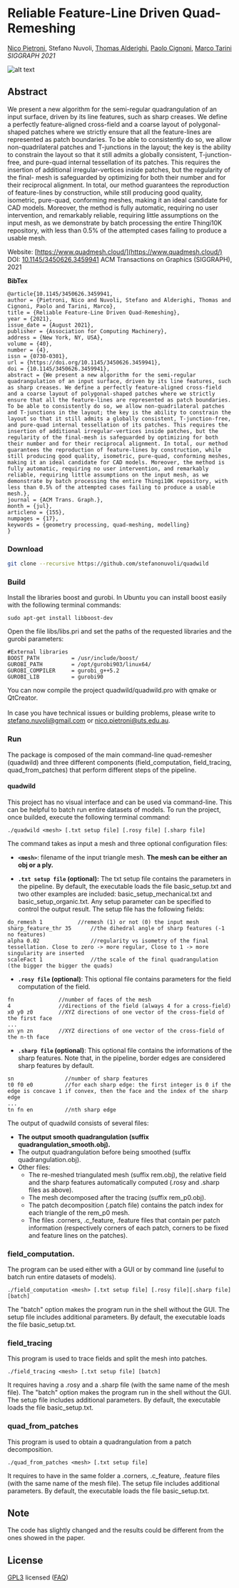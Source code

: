 # Reliable Feature-Line Driven Quad-Remeshing

[Nico Pietroni](www.nicopietroni.com), Stefano Nuvoli, 
[Thomas Alderighi](http://vcg.isti.cnr.it/~alderighi/), [Paolo Cignoni](http://vcg.isti.cnr.it/~cignoni/), [Marco Tarini](https://tarini.di.unimi.it/)<br/>
*SIGGRAPH 2021*<br/>

![alt text](teaser.jpg)

## Abstract
We present a new algorithm for the semi-regular quadrangulation of an input surface, driven by its line features, such as sharp creases. We define a perfectly feature-aligned cross-field and a coarse layout of polygonal-shaped patches where we strictly ensure that all the feature-lines are represented as patch boundaries. To be able to consistently do so, we allow non-quadrilateral patches and T-junctions in the layout; the key is the ability to constrain the layout so that it still admits a globally consistent, T-junction-free, and pure-quad internal tessellation of its patches. This requires the insertion of additional irregular-vertices inside patches, but the regularity of the final- mesh is safeguarded by optimizing for both their number and for their reciprocal alignment. In total, our method guarantees the reproduction of feature-lines by construction, while still producing good quality, isometric, pure-quad, conforming meshes, making it an ideal candidate for CAD models. Moreover, the method is fully automatic, requiring no user intervention, and remarkably reliable, requiring little assumptions on the input mesh, as we demonstrate by batch processing the entire Thingi10K repository, with less than 0.5% of the attempted cases failing to produce a usable mesh.

Website: [https://www.quadmesh.cloud/](https://www.quadmesh.cloud/)<br />
DOI: [10.1145/3450626.3459941](https://doi.org/10.1145/3450626.3459941) ACM Transactions on Graphics (SIGGRAPH), 2021

**BibTex**
```
@article{10.1145/3450626.3459941,
author = {Pietroni, Nico and Nuvoli, Stefano and Alderighi, Thomas and Cignoni, Paolo and Tarini, Marco},
title = {Reliable Feature-Line Driven Quad-Remeshing},
year = {2021},
issue_date = {August 2021},
publisher = {Association for Computing Machinery},
address = {New York, NY, USA},
volume = {40},
number = {4},
issn = {0730-0301},
url = {https://doi.org/10.1145/3450626.3459941},
doi = {10.1145/3450626.3459941},
abstract = {We present a new algorithm for the semi-regular quadrangulation of an input surface, driven by its line features, such as sharp creases. We define a perfectly feature-aligned cross-field and a coarse layout of polygonal-shaped patches where we strictly ensure that all the feature-lines are represented as patch boundaries. To be able to consistently do so, we allow non-quadrilateral patches and T-junctions in the layout; the key is the ability to constrain the layout so that it still admits a globally consistent, T-junction-free, and pure-quad internal tessellation of its patches. This requires the insertion of additional irregular-vertices inside patches, but the regularity of the final-mesh is safeguarded by optimizing for both their number and for their reciprocal alignment. In total, our method guarantees the reproduction of feature-lines by construction, while still producing good quality, isometric, pure-quad, conforming meshes, making it an ideal candidate for CAD models. Moreover, the method is fully automatic, requiring no user intervention, and remarkably reliable, requiring little assumptions on the input mesh, as we demonstrate by batch processing the entire Thingi10K repository, with less than 0.5% of the attempted cases failing to produce a usable mesh.},
journal = {ACM Trans. Graph.},
month = {jul},
articleno = {155},
numpages = {17},
keywords = {geometry processing, quad-meshing, modelling}
}
```

### Download
```bash
git clone --recursive https://github.com/stefanonuvoli/quadwild
```

### Build
Install the libraries boost and gurobi. 
In Ubuntu you can install boost easily with the following terminal commands:
```
sudo apt-get install libboost-dev
```
Open the file libs/libs.pri and set the paths of the requested libraries and the gurobi parameters:
```
#External libraries
BOOST_PATH          = /usr/include/boost/
GUROBI_PATH         = /opt/gurobi903/linux64/
GUROBI_COMPILER     = gurobi_g++5.2
GUROBI_LIB          = gurobi90
```
You can now compile the project quadwild/quadwild.pro with qmake or QtCreator.
<br /><br/>
In case you have technical issues or building problems, please write to [stefano.nuvoli@gmail.com](mailto:stefano.nuvoli@gmail.com) or [nico.pietroni@uts.edu.au](mailto:nico.pietroni@uts.edu.au).

### Run
The package is composed of the main command-line quad-remesher (quadwild) and three different components (field_computation, field_tracing, quad_from_patches) that perform different steps of the pipeline.

#### quadwild
This project has no visual interface and can be used via command-line. This can be helpful to batch run entire datasets of models. To run the project, once builded, execute the following terminal command:
```
./quadwild <mesh> [.txt setup file] [.rosy file] [.sharp file]
```
The command takes as input a mesh and three optional configuration files:

- **`<mesh>`**: filename of the input triangle mesh. **The mesh can be either an obj or a ply.**
   
- **`.txt setup file` (optional):** The txt setup file contains the parameters in the pipeline. By default, the executable loads the file basic_setup.txt and two other examples are included: basic_setup_mechanical.txt and basic_setup_organic.txt. Any setup parameter can be specified to control the output result. The setup file has the following fields:
```
do_remesh 1 		  //remesh (1) or not (0) the input mesh
sharp_feature_thr 35      //the dihedral angle of sharp features (-1 no features)
alpha 0.02                //regularity vs isometry of the final tessellation. Close to zero -> more regular, Close to 1 -> more singularity are inserted
scaleFact 1               //the scale of the final quadrangulation (the bigger the bigger the quads)
```

- **`.rosy file` (optional)**: This optional file contains parameters for the field computation of the field.
```
fn              //number of faces of the mesh
4               //directions of the field (always 4 for a cross-field)
x0 y0 z0        //XYZ directions of one vector of the cross-field of the first face
...
xn yn zn        //XYZ directions of one vector of the cross-field of the n-th face
```

- **`.sharp file` (optional)**: This optional file contains the informations of the sharp features. Note that, in the pipeline, border edges are considered sharp features by default.
```
sn                //number of sharp features
t0 f0 e0          //for each sharp edge: the first integer is 0 if the edge is concave 1 if convex, then the face and the index of the sharp edge
...
tn fn en          //nth sharp edge
```

The output of quadwild consists of several files:
- **The output smooth quadrangulation (suffix quadrangulation_smooth.obj).**
- The output quadrangulation before being smoothed (suffix quadrangulation.obj).
- Other files:
  - The re-meshed triangulated mesh (suffix rem.obj), the relative field and the sharp features automatically computed (.rosy and .sharp files as above).
  - The mesh decomposed after the tracing (suffix rem_p0.obj).
  - The patch decomposition (.patch file) contains the patch index for each triangle of the rem_p0 mesh.
  - The files .corners, .c_feature, .feature files that contain per patch information (respectively corners of each patch, corners to be fixed and feature lines on the patches).

### field_computation. 
The program can be used either with a GUI or by command line (useful to batch run entire datasets of models).
```
./field_computation <mesh> [.txt setup file] [.rosy file][.sharp file] [batch]
```
The "batch" option makes the program run in the shell without the GUI. The setup file includes additional parameters. By default, the executable loads the file basic_setup.txt.

### field_tracing
This program is used to trace fields and split the mesh into patches.
```
./field_tracing <mesh> [.txt setup file] [batch]
```
It requires having a .rosy and a .sharp file (with the same name of the mesh file). The "batch" option makes the program run in the shell without the GUI. The setup file includes additional parameters. By default, the executable loads the file basic_setup.txt.

### quad_from_patches
This program is used to obtain a quadrangulation from a patch decomposition.
```
./quad_from_patches <mesh> [.txt setup file]
```
It requires to have in the same folder a .corners, .c_feature, .feature files (with the same name of the mesh file). The setup file includes additional parameters. By default, the executable loads the file basic_setup.txt.

## Note
The code has slightly changed and the results could be different from the ones showed in the paper.

## License
[GPL3](LICENSE) licensed
([FAQ](https://www.gnu.org/licenses/gpl-faq.html))



